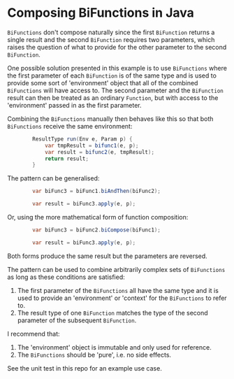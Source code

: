 # Composing BiFunctions in Java
`BiFunctions` don't compose naturally since the first `BiFunction` returns a single result and the second `BiFunction` requires
two parameters, which raises the question of what to provide for the other parameter to the second `BiFunction`.

One possible solution presented in this example is to use `BiFunctions` where the first parameter of each `BiFunction` is of 
the same type and is used to provide some sort of 'environment' object that all of the combined `BiFunctions` will have 
access to. The second parameter and the `BiFunction` result can then be treated as an ordinary `Function`, but with 
access to the 'environment' passed in as the first parameter.

Combining the `BiFunctions` manually then behaves like this so that both `BiFunctions` receive the same environment:
```java
        ResultType run(Env e, Param p) {
            var tmpResult = bifunc1(e, p);
            var result = bifunc2(e, tmpResult);
            return result;
        }
```
The pattern can be generalised:
```java
        var biFunc3 = biFunc1.biAndThen(biFunc2);

        var result = biFunc3.apply(e, p);
```
Or, using the more mathematical form of function composition:
```java
        var biFunc3 = biFunc2.biCompose(biFunc1);

        var result = biFunc3.apply(e, p);
```
Both forms produce the same result but the parameters are reversed.

The pattern can be used to combine arbitrarily complex sets of `BiFunctions` as long as these conditions are satisfied:
1. The first parameter of the `BiFunctions` all have the same type and it is used to provide an 'environment' or 'context' for the `BiFunctions` to refer to.
2. The result type of one `BiFunction` matches the type of the second parameter of the subsequent `BiFunction`.

I recommend that:
1. The 'environment' object is immutable and only used for reference.
2. The `BiFunctions` should be 'pure', i.e. no side effects.

See the unit test in this repo for an example use case.

